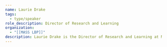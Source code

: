 ```yaml
---
name: Laurie Drake
tags:
  - type/speaker
role_description: Director of Research and Learning
organization:
  - "[[MASS LBP]]"
description: Laurie Drake is the Director of Research and Learning at MASS LBP, Canada's home for democratic innovation and public strategy. She works on a wide range of policy projects, and helps clients develop unbiased programming and balanced learning materials that support citizen engagement.
---
```

